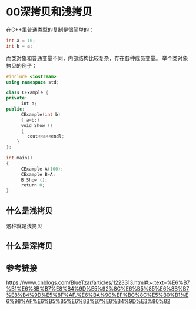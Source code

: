 # 00深拷贝和浅拷贝

在C++里普通类型的复制是很简单的：

```cpp
int a = 10;
int b = a;
```

而类对象和普通变量不同，内部结构比较复杂，存在各种成员变量。
举个类对象拷贝的例子：

```cpp
#include <iostream>
using namespace std;

class CExample {
private:
    　int a;
public:
    　CExample(int b)
    　{ a=b;}
    　void Show ()
    　{
        cout<<a<<endl;
    }
};

int main()
{
    　CExample A(100);
    　CExample B=A;
    　B.Show ();
    　return 0;
} 
```

## 什么是浅拷贝



这种就是浅拷贝

## 什么是深拷贝

## 参考链接

https://www.cnblogs.com/BlueTzar/articles/1223313.html#:~:text=%E6%B7%B1%E6%8B%B7%E8%B4%9D%E5%92%8C%E6%B5%85%E6%8B%B7%E8%B4%9D%E5%8F%AF,%E6%BA%90%EF%BC%8C%E5%B0%B1%E6%98%AF%E6%B5%85%E6%8B%B7%E8%B4%9D%E3%80%82

